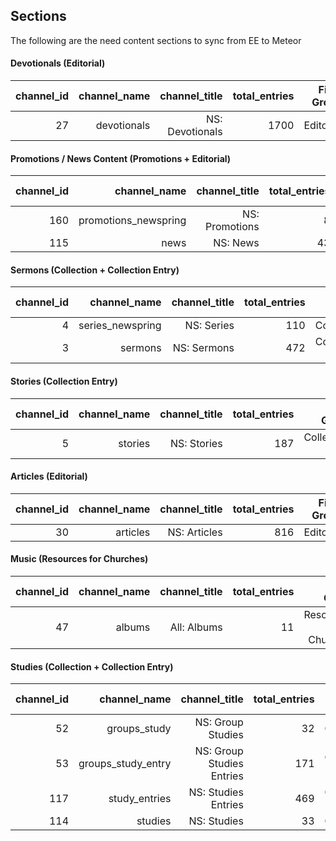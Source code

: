 

## Sections

The following are the need content sections to sync from EE to Meteor


#### Devotionals (Editorial)

| channel_id  | channel_name | channel_title | total_entries | Field Group |
| ----------: | -----------: | ------------: | -------------:| -----------:|
| 27 | devotionals | NS: Devotionals | 1700 | Editorial |


#### Promotions / News Content (Promotions + Editorial)

| channel_id  | channel_name | channel_title | total_entries | Field Group |
| ----------: | -----------: | ------------: | -------------:| -----------:|
| 160 | promotions_newspring | NS: Promotions | 8 | Promotions |
| 115| news | NS: News | 43 | Editorial |

#### Sermons (Collection + Collection Entry)

| channel_id  | channel_name | channel_title | total_entries | Field Group |
| ----------: | -----------: | ------------: | -------------:| -----------:|
| 4 | series_newspring | NS: Series | 110 | Collection |
| 3 | sermons | NS: Sermons | 472 | Collection Entry |

#### Stories (Collection Entry)

| channel_id  | channel_name | channel_title | total_entries | Field Group |
| ----------: | -----------: | ------------: | -------------:| -----------:|
| 5 | stories | NS: Stories | 187 | Collection Entry |


#### Articles (Editorial)

| channel_id  | channel_name | channel_title | total_entries | Field Group |
| ----------: | -----------: | ------------: | -------------:| -----------:|
| 30 | articles | NS: Articles  | 816 | Editorial |


#### Music (Resources for Churches)

| channel_id  | channel_name | channel_title | total_entries | Field Group |
| ----------: | -----------: | ------------: | -------------:| -----------:|
| 47 | albums | All: Albums | 11 | Resources for Churches |

#### Studies (Collection + Collection Entry)

| channel_id  | channel_name | channel_title | total_entries | Field Group |
| ----------: | -----------: | ------------: | -------------:| -----------:|
| 52 | groups_study | NS: Group Studies | 32 | Collection |
| 53 | groups_study_entry | NS: Group Studies Entries  | 171 | Collection Entry |
| 117 | study_entries | NS: Studies Entries | 469 | Collection Entry |
| 114 | studies | NS: Studies  | 33 | Collection |
